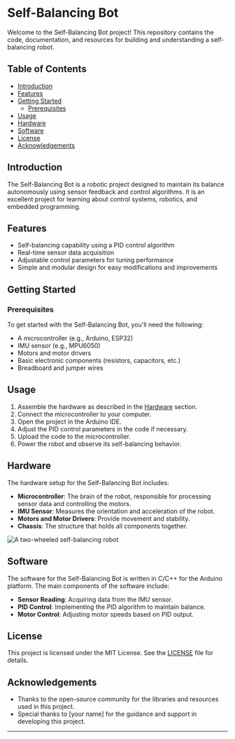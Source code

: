 # Self-Balancing Bot

Welcome to the Self-Balancing Bot project! This repository contains the code, documentation, and resources for building and understanding a self-balancing robot.

## Table of Contents

- [Introduction](#introduction)
- [Features](#features)
- [Getting Started](#getting-started)
  - [Prerequisites](#prerequisites)
- [Usage](#usage)
- [Hardware](#hardware)
- [Software](#software)
- [License](#license)
- [Acknowledgements](#acknowledgements)

## Introduction

The Self-Balancing Bot is a robotic project designed to maintain its balance autonomously using sensor feedback and control algorithms. It is an excellent project for learning about control systems, robotics, and embedded programming.

## Features

- Self-balancing capability using a PID control algorithm
- Real-time sensor data acquisition
- Adjustable control parameters for tuning performance
- Simple and modular design for easy modifications and improvements

## Getting Started

### Prerequisites

To get started with the Self-Balancing Bot, you'll need the following:

- A microcontroller (e.g., Arduino, ESP32)
- IMU sensor (e.g., MPU6050)
- Motors and motor drivers
- Basic electronic components (resistors, capacitors, etc.)
- Breadboard and jumper wires

## Usage

1. Assemble the hardware as described in the [Hardware](#hardware) section.
2. Connect the microcontroller to your computer.
3. Open the project in the Arduino IDE.
4. Adjust the PID control parameters in the code if necessary.
5. Upload the code to the microcontroller.
6. Power the robot and observe its self-balancing behavior.

## Hardware

The hardware setup for the Self-Balancing Bot includes:

- **Microcontroller**: The brain of the robot, responsible for processing sensor data and controlling the motors.
- **IMU Sensor**: Measures the orientation and acceleration of the robot.
- **Motors and Motor Drivers**: Provide movement and stability.
- **Chassis**: The structure that holds all components together.

![A two-wheeled self-balancing robot](https://github.com/aatmanp4/Self-Balancing-Bot/raw/main/images/robot.png)

## Software

The software for the Self-Balancing Bot is written in C/C++ for the Arduino platform. The main components of the software include:

- **Sensor Reading**: Acquiring data from the IMU sensor.
- **PID Control**: Implementing the PID algorithm to maintain balance.
- **Motor Control**: Adjusting motor speeds based on PID output.

## License

This project is licensed under the MIT License. See the [LICENSE](LICENSE) file for details.

## Acknowledgements

- Thanks to the open-source community for the libraries and resources used in this project.
- Special thanks to [your name] for the guidance and support in developing this project.

---

